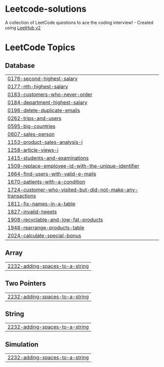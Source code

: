 # Leetcode-solutions
A collection of LeetCode questions to ace the coding interview! - Created using [LeetHub v2](https://github.com/arunbhardwaj/LeetHub-2.0)

<!---LeetCode Topics Start-->
# LeetCode Topics
## Database
|  |
| ------- |
| [0176-second-highest-salary](https://github.com/AGoetzee/Leetcode-solutions/tree/master/0176-second-highest-salary) |
| [0177-nth-highest-salary](https://github.com/AGoetzee/Leetcode-solutions/tree/master/0177-nth-highest-salary) |
| [0183-customers-who-never-order](https://github.com/AGoetzee/Leetcode-solutions/tree/master/0183-customers-who-never-order) |
| [0184-department-highest-salary](https://github.com/AGoetzee/Leetcode-solutions/tree/master/0184-department-highest-salary) |
| [0196-delete-duplicate-emails](https://github.com/AGoetzee/Leetcode-solutions/tree/master/0196-delete-duplicate-emails) |
| [0262-trips-and-users](https://github.com/AGoetzee/Leetcode-solutions/tree/master/0262-trips-and-users) |
| [0595-big-countries](https://github.com/AGoetzee/Leetcode-solutions/tree/master/0595-big-countries) |
| [0607-sales-person](https://github.com/AGoetzee/Leetcode-solutions/tree/master/0607-sales-person) |
| [1153-product-sales-analysis-i](https://github.com/AGoetzee/Leetcode-solutions/tree/master/1153-product-sales-analysis-i) |
| [1258-article-views-i](https://github.com/AGoetzee/Leetcode-solutions/tree/master/1258-article-views-i) |
| [1415-students-and-examinations](https://github.com/AGoetzee/Leetcode-solutions/tree/master/1415-students-and-examinations) |
| [1509-replace-employee-id-with-the-unique-identifier](https://github.com/AGoetzee/Leetcode-solutions/tree/master/1509-replace-employee-id-with-the-unique-identifier) |
| [1664-find-users-with-valid-e-mails](https://github.com/AGoetzee/Leetcode-solutions/tree/master/1664-find-users-with-valid-e-mails) |
| [1670-patients-with-a-condition](https://github.com/AGoetzee/Leetcode-solutions/tree/master/1670-patients-with-a-condition) |
| [1724-customer-who-visited-but-did-not-make-any-transactions](https://github.com/AGoetzee/Leetcode-solutions/tree/master/1724-customer-who-visited-but-did-not-make-any-transactions) |
| [1811-fix-names-in-a-table](https://github.com/AGoetzee/Leetcode-solutions/tree/master/1811-fix-names-in-a-table) |
| [1827-invalid-tweets](https://github.com/AGoetzee/Leetcode-solutions/tree/master/1827-invalid-tweets) |
| [1908-recyclable-and-low-fat-products](https://github.com/AGoetzee/Leetcode-solutions/tree/master/1908-recyclable-and-low-fat-products) |
| [1948-rearrange-products-table](https://github.com/AGoetzee/Leetcode-solutions/tree/master/1948-rearrange-products-table) |
| [2024-calculate-special-bonus](https://github.com/AGoetzee/Leetcode-solutions/tree/master/2024-calculate-special-bonus) |
## Array
|  |
| ------- |
| [2232-adding-spaces-to-a-string](https://github.com/AGoetzee/Leetcode-solutions/tree/master/2232-adding-spaces-to-a-string) |
## Two Pointers
|  |
| ------- |
| [2232-adding-spaces-to-a-string](https://github.com/AGoetzee/Leetcode-solutions/tree/master/2232-adding-spaces-to-a-string) |
## String
|  |
| ------- |
| [2232-adding-spaces-to-a-string](https://github.com/AGoetzee/Leetcode-solutions/tree/master/2232-adding-spaces-to-a-string) |
## Simulation
|  |
| ------- |
| [2232-adding-spaces-to-a-string](https://github.com/AGoetzee/Leetcode-solutions/tree/master/2232-adding-spaces-to-a-string) |
<!---LeetCode Topics End-->
